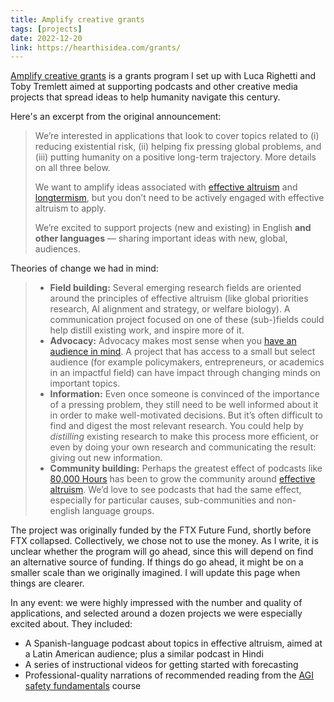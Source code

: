 ```yaml
---
title: Amplify creative grants
tags: [projects]
date: 2022-12-20
link: https://hearthisidea.com/grants/
---
```


[Amplify creative grants](https://hearthisidea.com/grants/) is a grants program I set up with Luca Righetti and Toby Tremlett aimed at supporting podcasts and other creative media projects that spread ideas to help humanity navigate this century.

Here's an excerpt from the original announcement:

> We’re interested in applications that look to cover topics related to (i) reducing existential risk, (ii) helping fix pressing global problems, and (iii) putting humanity on a positive long-term trajectory. More details on all three below.
>
> We want to amplify ideas associated with [effective altruism](https://www.effectivealtruism.org/) and [longtermism](https://longtermism.com/), but you don’t need to be actively engaged with effective altruism to apply.
>
> We’re excited to support projects (new and existing) in English **and other languages** — sharing important ideas with new, global, audiences.

Theories of change we had in mind:

> - **Field building:** Several emerging research fields are oriented around the principles of effective altruism (like global priorities research, AI alignment and strategy, or welfare biology). A communication project focused on one of these (sub-)fields could help distill existing work, and inspire more of it.
> - **Advocacy:** Advocacy makes most sense when you [have an audience in mind](https://kk.org/thetechnium/1000-true-fans/). A project that has access to a small but select audience (for example policymakers, entrepreneurs, or academics in an impactful field) can have impact through changing minds on important topics. 
> - **Information:** Even once someone is convinced of the importance of a pressing problem, they still need to be well informed about it in order to make well-motivated decisions. But it’s often difficult to find and digest the most relevant research. You could help by *distilling* existing research to make this process more efficient, or even by doing your own research and communicating the result: giving out new information.
> - **Community building:** Perhaps the greatest effect of podcasts like [80,000 Hours](https://80000hours.org/podcast/) has been to grow the community around [effective altruism](https://www.effectivealtruism.org/). We’d love to see podcasts that had the same effect, especially for particular causes, sub-communities and non-english language groups.

The project was originally funded by the FTX Future Fund, shortly before FTX collapsed. Collectively, we chose not to use the money. As I write, it is unclear whether the program will go ahead, since this will depend on find an alternative source of funding. If things do go ahead, it might be on a smaller scale than we originally imagined. I will update this page when things are clearer.

In any event: we were highly impressed with the number and quality of applications, and selected around a dozen projects we were especially excited about. They included:

- A Spanish-language podcast about topics in effective altruism, aimed at a Latin American audience; plus a similar podcast in Hindi
- A series of instructional videos for getting started with forecasting
- Professional-quality narrations of recommended reading from the [AGI safety fundamentals](https://www.agisafetyfundamentals.com/ai-alignment-curriculum) course